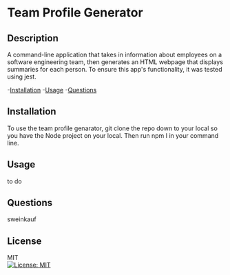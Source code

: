 # Team Profile Generator

## Description

A command-line application that takes in information about employees on a software engineering team, then generates an HTML webpage that displays summaries for each person. To ensure this app's functionality, it was tested using jest.

-[Installation](#installation) -[Usage](#usage) -[Questions](#questions)

## Installation

To use the team profile genarator, git clone the repo down to your local so you have the Node project on your local. Then run npm I in your command line.

## Usage

to do

## Questions

sweinkauf

## License

MIT<br>[![License: MIT](https://img.shields.io/badge/License-MIT-yellow.svg)](https://opensource.org/licenses/MIT)
